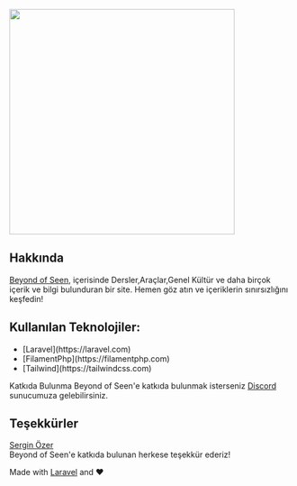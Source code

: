<a href="https://beyondofseen.com" target="_blank"><img align='center' src="https://beyondofseen.com/images/logo.png" width="400"></a>


## Hakkında
[Beyond of Seen](https://beyondofseen.com/), içerisinde Dersler,Araçlar,Genel Kültür ve daha birçok içerik ve bilgi bulunduran bir site. Hemen göz atın ve içeriklerin sınırsızlığını keşfedin!

## Kullanılan Teknolojiler:
<ul>
    <li>[Laravel](https://laravel.com)</li>
    <li>[FilamentPhp](https://filamentphp.com)</li>
    <li>[Tailwind](https://tailwindcss.com)</li>
</ul>

Katkıda Bulunma
Beyond of Seen'e katkıda bulunmak isterseniz [Discord](https://discord.gg/9BpnWM7qWF) sunucumuza gelebilirsiniz.

## Teşekkürler
[Sergin Özer](https://www.instagram.com/serginozer/)
<br>
Beyond of Seen'e katkıda bulunan herkese teşekkür ederiz!

Made with [Laravel](https://laravel.com) and ❤️
